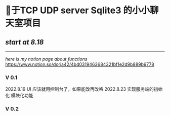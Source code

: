 # 🐔于TCP UDP server Sqlite3 的小小聊天室项目
## ***start at 8.18***
---
*here is my notion page about functions*
https://www.notion.so/doria42/4bd0319463684321bf1e2d9b889b9778
### V 0.1
2022.8.19 UI    应该就用控制台了，如果能改再改咯
2022.8.23       实现服务端的初始化
                模块化功能
### V 0.2



